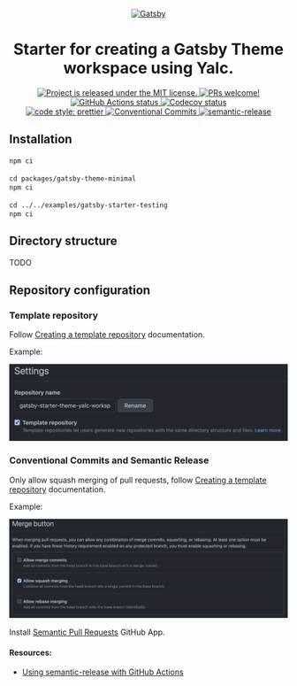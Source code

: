 <p align="center">
  <a href="https://www.gatsbyjs.com/">
    <img alt="Gatsby" src="https://www.gatsbyjs.com/Gatsby-Monogram.svg" width="64" />
  </a>
</p>
<h1 align="center">
  Starter for creating a Gatsby Theme workspace using Yalc.
</h1>

<p align="center">
  <a href="https://github.com/DanailMinchev/gatsby-starter-theme-yalc-workspace/blob/master/LICENSE">
    <img src="https://img.shields.io/badge/license-MIT-blue.svg" alt="Project is released under the MIT license." />
  </a>
  <a href="https://github.com/DanailMinchev/gatsby-starter-theme-yalc-workspace/blob/master/CONTRIBUTING.md">
    <img src="https://img.shields.io/badge/PRs-welcome-brightgreen.svg" alt="PRs welcome!" />
  </a>
  <br />
  <a href="https://github.com/DanailMinchev/gatsby-starter-theme-yalc-workspace/actions">
    <img src="https://github.com/DanailMinchev/gatsby-starter-theme-yalc-workspace/workflows/CI/badge.svg?branch=master" alt="GitHub Actions status" />
  </a>
  <a href="https://codecov.io/gh/DanailMinchev/gatsby-starter-theme-yalc-workspace">
    <img src="https://codecov.io/gh/DanailMinchev/gatsby-starter-theme-yalc-workspace/branch/master/graph/badge.svg" alt="Codecov status" />
  </a>
  <br />
  <a href="https://github.com/prettier/prettier">
    <img src="https://img.shields.io/badge/code_style-prettier-ff69b4.svg?style=flat-square" alt="code style: prettier" />
  </a>
  <a href="https://www.conventionalcommits.org/">
    <img src="https://img.shields.io/badge/Conventional%20Commits-1.0.0-yellow.svg" alt="Conventional Commits" />
  </a>
  <a href="https://github.com/semantic-release/semantic-release">
    <img src="https://img.shields.io/badge/%20%20%F0%9F%93%A6%F0%9F%9A%80-semantic--release-e10079.svg" alt="semantic-release" />
  </a>
</p>

## Installation

```shell
npm ci

cd packages/gatsby-theme-minimal
npm ci

cd ../../examples/gatsby-starter-testing
npm ci
```

## Directory structure

TODO

## Repository configuration

### Template repository

Follow [Creating a template repository](https://docs.github.com/en/github/creating-cloning-and-archiving-repositories/creating-a-template-repository) documentation.

Example:

![Template repository settings](./docs/assets/README/template-repository.png)

### Conventional Commits and Semantic Release

Only allow squash merging of pull requests, follow [Creating a template repository](https://docs.github.com/en/github/administering-a-repository/configuring-commit-squashing-for-pull-requests) documentation.

Example:

![Merge button settings](./docs/assets/README/merge-button.png)

Install [Semantic Pull Requests](https://github.com/apps/semantic-pull-requests) GitHub App.

#### Resources:

- [Using semantic-release with GitHub Actions](https://github.com/zeke/semantic-release-with-github-actions)
